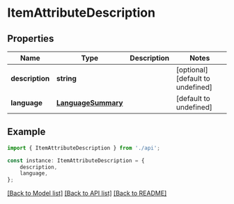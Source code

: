 # ItemAttributeDescription


## Properties

Name | Type | Description | Notes
------------ | ------------- | ------------- | -------------
**description** | **string** |  | [optional] [default to undefined]
**language** | [**LanguageSummary**](LanguageSummary.md) |  | [default to undefined]

## Example

```typescript
import { ItemAttributeDescription } from './api';

const instance: ItemAttributeDescription = {
    description,
    language,
};
```

[[Back to Model list]](../README.md#documentation-for-models) [[Back to API list]](../README.md#documentation-for-api-endpoints) [[Back to README]](../README.md)
